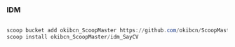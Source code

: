 ### IDM
```powershell

scoop bucket add okibcn_ScoopMaster https://github.com/okibcn/ScoopMaster
scoop install okibcn_ScoopMaster/idm_SayCV
```